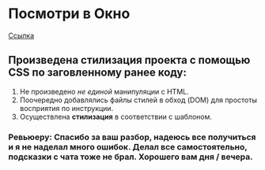 # Посмотри в Окно  
[Ссылка](https://github.com/Endorphinol/posmotri_v_okno "Ссылка на репозиторий")  
## Произведена стилизация проекта с помощью CSS по заговленному ранее коду:  
1. Не произведено *не единой* манипуляции с HTML.
2. Поочередно добавлялись файлы стилей в обход (DOM) для простоты восприятия по инструкции.
3. Осуществлена **стилизация** в соответствии с шаблоном.

### Ревьюеру:  Спасибо за ваш разбор, надеюсь все получиться и я не наделал много ошибок. Делал все самостоятельно, подсказки с чата тоже не брал. Хорошего вам дня / вечера.
